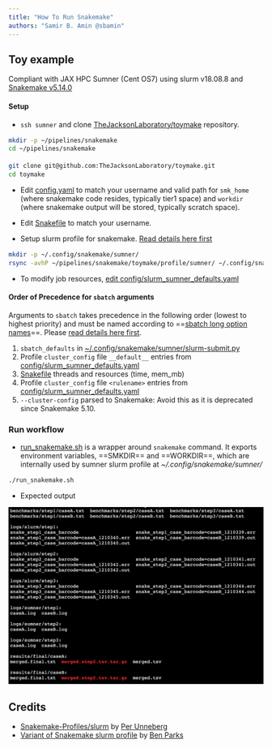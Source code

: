 ```yaml
---
title: "How To Run Snakemake"
authors: "Samir B. Amin @sbamin"
---
```


## Toy example

Compliant with JAX HPC Sumner (Cent OS7) using slurm v18.08.8 and [Snakemake v5.14.0](https://snakemake.readthedocs.io/en/v5.14.0/)

#### Setup

*   `ssh sumner` and clone [TheJacksonLaboratory/toymake](https://github.com/TheJacksonLaboratory/toymake) repository.

```sh
mkdir -p ~/pipelines/snakemake
cd ~/pipelines/snakemake

git clone git@github.com:TheJacksonLaboratory/toymake.git
cd toymake
```

*   Edit [config.yaml](https://github.com/TheJacksonLaboratory/toymake/blob/master/config.yaml) to match your username and valid path for `smk_home` (where snakemake code resides, typically tier1 space) and `workdir` (where snakemake output will be stored, typically scratch space).

*   Edit [Snakefile](https://github.com/TheJacksonLaboratory/toymake/blob/master/Snakefile) to match your username.

*   Setup slurm profile for snakemake. [Read details here first](https://github.com/Snakemake-Profiles/slurm)

```sh
mkdir -p ~/.config/snakemake/sumner/
rsync -avhP ~/pipelines/snakemake/toymake/profile/sumner/ ~/.config/snakemake/sumner/
```

* To modify job resources, [edit config/slurm_sumner_defaults.yaml](https://github.com/TheJacksonLaboratory/toymake/blob/master/config/slurm_sumner_defaults.yaml)

#### Order of Precedence for `sbatch` arguments

Arguments to `sbatch` takes precedence in the following order (lowest to highest priority) and must be named according to
==[sbatch long option names](https://slurm.schedmd.com/sbatch.html)==. Please [read details here first](https://github.com/Snakemake-Profiles/slurm).

1. `sbatch_defaults` in [~/.config/snakemake/sumner/slurm-submit.py](https://github.com/TheJacksonLaboratory/toymake/blob/master/profile/sumner/slurm-submit.py)
2. Profile `cluster_config` file `__default__` entries from [config/slurm_sumner_defaults.yaml](https://github.com/TheJacksonLaboratory/toymake/blob/master/config/slurm_sumner_defaults.yaml)
3. [Snakefile](https://github.com/TheJacksonLaboratory/toymake/blob/master/Snakefile) threads and resources (time, mem_mb)
4. Profile `cluster_config` file `<rulename>` entries from [config/slurm_sumner_defaults.yaml](https://github.com/TheJacksonLaboratory/toymake/blob/master/config/slurm_sumner_defaults.yaml)
5. `--cluster-config` parsed to Snakemake: Avoid this as it is deprecated since Snakemake 5.10.

### Run workflow

*   [run_snakemake.sh](https://github.com/TheJacksonLaboratory/toymake/blob/master/run_snakemake.sh) is a wrapper around `snakemake` command. It exports environment variables, ==SMKDIR== and ==WORKDIR==, which are internally used by sumner slurm profile at *~/.config/snakemake/sumner/*

```sh
./run_snakemake.sh
```

* Expected output

![Expected output](/assets/images/slurm_snakemake_output.png "Expected output")

## Credits

*   [Snakemake-Profiles/slurm](https://github.com/Snakemake-Profiles/slurm) by [Per Unneberg](https://github.com/percyfal) 
*   [Variant of Snakemake slurm profile](https://github.com/bnprks/snakemake-slurm-profile) by [Ben Parks](https://github.com/bnprks)
